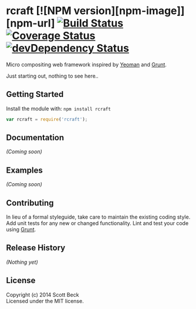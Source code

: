 # rcraft [![NPM version][npm-image]][npm-url] [![Build Status](https://secure.travis-ci.org/bline/rcraft.png?branch=master)](http://travis-ci.org/bline/rcraft) [![Coverage Status](https://coveralls.io/repos/bline/rcraft/badge.png?branch=master)](https://coveralls.io/r/bline/rcraft?branch=master) [![devDependency Status](https://david-dm.org/bline/rcraft/dev-status.svg)](https://david-dm.org/bline/rcraft#info=devDependencies)

Micro compositing web framework inspired by [Yeoman](http://yeoman.io/) and [Grunt](http://gruntjs.com/).

Just starting out, nothing to see here..

## Getting Started
Install the module with: `npm install rcraft`

```javascript
var rcraft = require('rcraft');
```

## Documentation
_(Coming soon)_

## Examples
_(Coming soon)_

## Contributing
In lieu of a formal styleguide, take care to maintain the existing coding style. Add unit tests for any new or changed functionality. Lint and test your code using [Grunt](http://gruntjs.com/).

## Release History
_(Nothing yet)_

## License
Copyright (c) 2014 Scott Beck  
Licensed under the MIT license.
